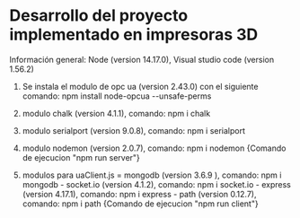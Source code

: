 # Desarrollo del proyecto implementado en impresoras 3D

Información general: Node (version 14.17.0), Visual studio code (version 1.56.2)

1) Se instala el modulo de opc ua (version 2.43.0) con el siguiente comando:  npm install node-opcua --unsafe-perms

2) modulo chalk (version 4.1.1), comando: npm i chalk

3) modulo serialport (version 9.0.8), comando: npm i serialport

4) modulo nodemon (version 2.0.7), comando: npm i nodemon {Comando de ejecucion "npm run server"}

5) modulos para uaClient.js = mongodb (version 3.6.9 ), comando: npm i mongodb - socket.io (version 4.1.2), comando: npm i socket.io - express (version 4.17.1), comando: npm i express - path (version 0.12.7), comando: npm i path {Comando de ejecucion "npm run client"}